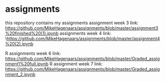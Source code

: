 # assignments
this repository contains my assignments
assignment week 3 link:
https://github.com/MikeHagenaars/assignments/blob/master/assignment3%20finished%20(1).ipynb
assignments week 4 link:
\https://github.com/MikeHagenaars/assignments/blob/master/assignment4%20(2).ipynb

R assignments week 6 link:
https://github.com/MikeHagenaars/assignments/blob/master/Graded_assignment1%20full.ipynb
R assignment week 7 link:
https://github.com/MikeHagenaars/assignments/blob/master/Graded_assignment_2.ipynb
